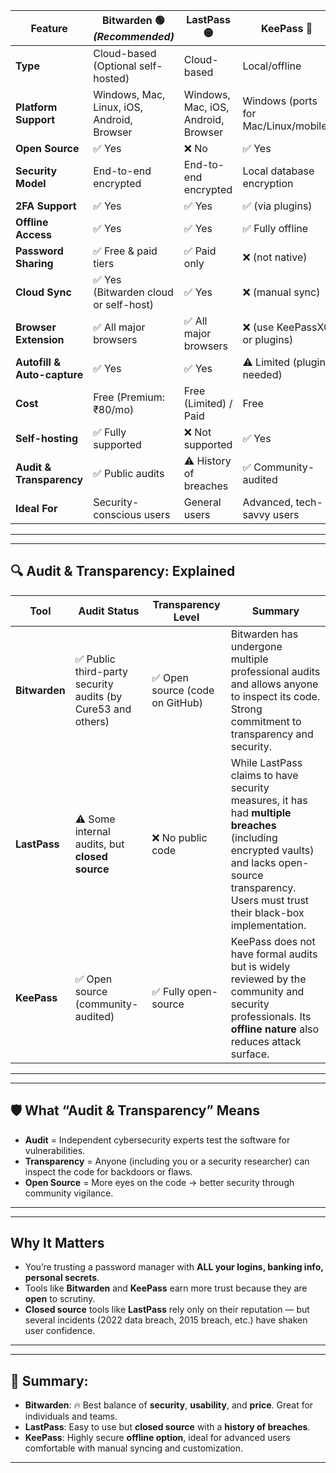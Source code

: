 | Feature                     | **Bitwarden** 🟢 _(Recommended)_           | **LastPass** 🟡                     | **KeePass** 🔵                       |
| --------------------------- | ------------------------------------------ | ----------------------------------- | ------------------------------------ |
| **Type**                    | Cloud-based (Optional self-hosted)         | Cloud-based                         | Local/offline                        |
| **Platform Support**        | Windows, Mac, Linux, iOS, Android, Browser | Windows, Mac, iOS, Android, Browser | Windows (ports for Mac/Linux/mobile) |
| **Open Source**             | ✅ Yes                                      | ❌ No                                | ✅ Yes                                |
| **Security Model**          | End-to-end encrypted                       | End-to-end encrypted                | Local database encryption            |
| **2FA Support**             | ✅ Yes                                      | ✅ Yes                               | ✅ (via plugins)                      |
| **Offline Access**          | ✅ Yes                                      | ✅ Yes                               | ✅ Fully offline                      |
| **Password Sharing**        | ✅ Free & paid tiers                        | ✅ Paid only                         | ❌ (not native)                       |
| **Cloud Sync**              | ✅ Yes (Bitwarden cloud or self-host)       | ✅ Yes                               | ❌ (manual sync)                      |
| **Browser Extension**       | ✅ All major browsers                       | ✅ All major browsers                | ❌ (use KeePassXC or plugins)         |
| **Autofill & Auto-capture** | ✅ Yes                                      | ✅ Yes                               | ⚠️ Limited (plugins needed)          |
| **Cost**                    | Free (Premium: ₹80/mo)                     | Free (Limited) / Paid               | Free                                 |
| **Self-hosting**            | ✅ Fully supported                          | ❌ Not supported                     | ✅ Yes                                |
| **Audit & Transparency**    | ✅ Public audits                            | ⚠️ History of breaches              | ✅ Community-audited                  |
| **Ideal For**               | Security-conscious users                   | General users                       | Advanced, tech-savvy users           |

---


---
## 🔍 **Audit & Transparency: Explained**
| Tool          | Audit Status                                                | Transparency Level             | Summary                                                                                                                                                                                             |
| ------------- | ----------------------------------------------------------- | ------------------------------ | --------------------------------------------------------------------------------------------------------------------------------------------------------------------------------------------------- |
| **Bitwarden** | ✅ Public third-party security audits (by Cure53 and others) | ✅ Open source (code on GitHub) | Bitwarden has undergone multiple professional audits and allows anyone to inspect its code. Strong commitment to transparency and security.                                                         |
| **LastPass**  | ⚠️ Some internal audits, but **closed source**              | ❌ No public code               | While LastPass claims to have security measures, it has had **multiple breaches** (including encrypted vaults) and lacks open-source transparency. Users must trust their black-box implementation. |
| **KeePass**   | ✅ Open source (community-audited)                           | ✅ Fully open-source            | KeePass does not have formal audits but is widely reviewed by the community and security professionals. Its **offline nature** also reduces attack surface.                                         |

---


---
## 🛡️ What “Audit & Transparency” Means

- **Audit** = Independent cybersecurity experts test the software for vulnerabilities.
- **Transparency** = Anyone (including you or a security researcher) can inspect the code for backdoors or flaws.
- **Open Source** = More eyes on the code → better security through community vigilance.

---


---
## Why It Matters

- You’re trusting a password manager with **ALL your logins, banking info, personal secrets**.
- Tools like **Bitwarden** and **KeePass** earn more trust because they are **open** to scrutiny.
- **Closed source** tools like **LastPass** rely only on their reputation — but several incidents (2022 data breach, 2015 breach, etc.) have shaken user confidence.

---


---
## 🔐 Summary:

- **Bitwarden**: 🔥 Best balance of **security**, **usability**, and **price**. Great for individuals and teams.
- **LastPass**: Easy to use but **closed source** with a **history of breaches**.
- **KeePass**: Highly secure **offline option**, ideal for advanced users comfortable with manual syncing and customization.

---

